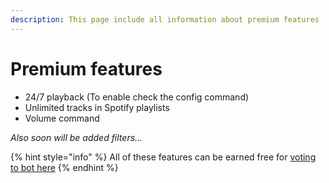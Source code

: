 ```yaml
---
description: This page include all information about premium features
---
```


# Premium features

* 24/7 playback (To enable check the config command)
* Unlimited tracks in Spotify playlists
* Volume command

_Also soon will be added filters..._

{% hint style="info" %}
All of these features can be earned free for [voting to bot here](https://top.gg/bot/365594481594204161/vote)
{% endhint %}

